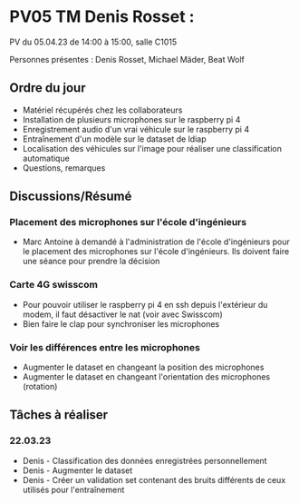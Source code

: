 # PV05 TM Denis Rosset :
PV du 05.04.23 de 14:00 à 15:00, salle C1015

Personnes présentes : Denis Rosset, Michael Mäder, Beat Wolf

## Ordre du jour
- Matériel récupérés chez les collaborateurs
- Installation de plusieurs microphones sur le raspberry pi 4
- Enregistrement audio d'un vrai véhicule sur le raspberry pi 4
- Entraînement d'un modèle sur le dataset de ldiap
- Localisation des véhicules sur l'image pour réaliser une classification automatique
- Questions, remarques

## Discussions/Résumé
### Placement des microphones sur l'école d'ingénieurs
- Marc Antoine à demandé à l'administration de l'école d'ingénieurs pour le placement des microphones sur l'école d'ingénieurs. Ils doivent faire une séance pour prendre la décision

### Carte 4G swisscom
- Pour pouvoir utiliser le raspberry pi 4 en ssh depuis l'extérieur du modem, il faut désactiver le nat (voir avec Swisscom) 
- Bien faire le clap pour synchroniser les microphones

### Voir les différences entre les microphones
- Augmenter le dataset en changeant la position des microphones
- Augmenter le dataset en changeant l'orientation des microphones (rotation)

## Tâches à réaliser
### 22.03.23
- Denis - Classification des données enregistrées personnellement
- Denis - Augmenter le dataset
- Denis - Créer un validation set contenant des bruits différents de ceux utilisés pour l'entraînement



